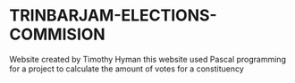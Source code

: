 # TRINBARJAM-ELECTIONS-COMMISION
Website created by Timothy Hyman this website  used Pascal programming for a project to calculate the amount of votes for a constituency

